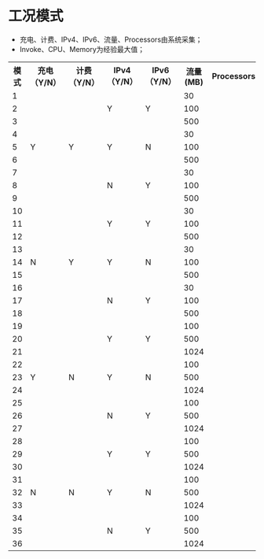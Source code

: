 # 工况模式
* 充电、计费、IPv4、IPv6、流量、Processors由系统采集；
* Invoke、CPU、Memory为经验最大值；

<table>
	<tr>
		<th>模式</th>
		<th>充电（Y/N）</th>
		<th>计费（Y/N）</th>
		<th>IPv4（Y/N）</th>
		<th>IPv6（Y/N）</th>
		<th>流量(MB)</th>
		<th>Processors</th>
		<th>Invoke</th>
		<th>CPU</th>
		<th>Memory</th>
	</tr>
	<tr>
		<td>1</td>
		<td rowspan="9">Y</td>
		<td rowspan="9">Y</td>
		<td rowspan="3">Y</td>
		<td rowspan="3">Y</td>
		<td>30</td>
		<td></td>
		<td></td>
		<td></td>
		<td></td>
	</tr>
	<tr>
		<td>2</td>
		<td>100</td>
		<td></td>
		<td></td>
		<td></td>
		<td></td>
	</tr>
	<tr>
		<td>3</td>
		<td>500</td>
		<td></td>
		<td></td>
		<td></td>
		<td></td>
	</tr>
	<tr>
		<td>4</td>
		<td rowspan="3">Y</td>
		<td rowspan="3">N</td>
		<td>30</td>
		<td></td>
		<td></td>
		<td></td>
		<td></td>
	</tr>
	<tr>
		<td>5</td>
		<td>100</td>
		<td></td>
		<td></td>
		<td></td>
		<td></td>
	</tr>
	<tr>
		<td>6</td>
		<td>500</td>
		<td></td>
		<td></td>
		<td></td>
		<td></td>
	</tr>
	<tr>
		<td>7</td>
		<td rowspan="3">N</td>
		<td rowspan="3">Y</td>
		<td>30</td>
		<td></td>
		<td></td>
		<td></td>
		<td></td>
	</tr>
	<tr>
		<td>8</td>
		<td>100</td>
		<td></td>
		<td></td>
		<td></td>
		<td></td>
	</tr>
	<tr>
		<td>9</td>
		<td>500</td>
		<td></td>
		<td></td>
		<td></td>
		<td></td>
	</tr>
	<tr>
		<td>10</td>
		<td rowspan="9">N</td>
		<td rowspan="9">Y</td>
		<td rowspan="3">Y</td>
		<td rowspan="3">Y</td>
		<td>30</td>
		<td></td>
		<td></td>
		<td></td>
		<td></td>
	</tr>
	<tr>
		<td>11</td>
		<td>100</td>
		<td></td>
		<td></td>
		<td></td>
		<td></td>
	</tr>
	<tr>
		<td>12</td>
		<td>500</td>
		<td></td>
		<td></td>
		<td></td>
		<td></td>
	</tr>
	<tr>
		<td>13</td>
		<td rowspan="3">Y</td>
		<td rowspan="3">N</td>
		<td>30</td>
		<td></td>
		<td></td>
		<td></td>
		<td></td>
	</tr>
	<tr>
		<td>14</td>
		<td>100</td>
		<td></td>
		<td></td>
		<td></td>
		<td></td>
	</tr>
	<tr>
		<td>15</td>
		<td>500</td>
		<td></td>
		<td></td>
		<td></td>
		<td></td>
	</tr>
	<tr>
		<td>16</td>
		<td rowspan="3">N</td>
		<td rowspan="3">Y</td>
		<td>30</td>
		<td></td>
		<td></td>
		<td></td>
		<td></td>
	</tr>
	<tr>
		<td>17</td>
		<td>100</td>
		<td></td>
		<td></td>
		<td></td>
		<td></td>
	</tr>
	<tr>
		<td>18</td>
		<td>500</td>
		<td></td>
		<td></td>
		<td></td>
		<td></td>
	</tr>
	<tr>
		<td>19</td>
		<td rowspan="9">Y</td>
		<td rowspan="9">N</td>
		<td rowspan="3">Y</td>
		<td rowspan="3">Y</td>
		<td>100</td>
		<td></td>
		<td></td>
		<td></td>
		<td></td>
	</tr>
	<tr>
		<td>20</td>
		<td>500</td>
		<td></td>
		<td></td>
		<td></td>
		<td></td>
	</tr>
	<tr>
		<td>21</td>
		<td>1024</td>
		<td></td>
		<td></td>
		<td></td>
		<td></td>
	</tr>
	<tr>
		<td>22</td>
		<td rowspan="3">Y</td>
		<td rowspan="3">N</td>
		<td>100</td>
		<td></td>
		<td></td>
		<td></td>
		<td></td>
	</tr>
	<tr>
		<td>23</td>
		<td>500</td>
		<td></td>
		<td></td>
		<td></td>
		<td></td>
	</tr>
	<tr>
		<td>24</td>
		<td>1024</td>
		<td></td>
		<td></td>
		<td></td>
		<td></td>
	</tr>
	<tr>
		<td>25</td>
		<td rowspan="3">N</td>
		<td rowspan="3">Y</td>
		<td>100</td>
		<td></td>
		<td></td>
		<td></td>
		<td></td>
	</tr>
	<tr>
		<td>26</td>
		<td>500</td>
		<td></td>
		<td></td>
		<td></td>
		<td></td>
	</tr>
	<tr>
		<td>27</td>
		<td>1024</td>
		<td></td>
		<td></td>
		<td></td>
		<td></td>
	</tr>
	<tr>
		<td>28</td>
		<td rowspan="9">N</td>
		<td rowspan="9">N</td>
		<td rowspan="3">Y</td>
		<td rowspan="3">Y</td>
		<td>100</td>
		<td></td>
		<td></td>
		<td></td>
		<td></td>
	</tr>
	<tr>
		<td>29</td>
		<td>500</td>
		<td></td>
		<td></td>
		<td></td>
		<td></td>
	</tr>
	<tr>
		<td>30</td>
		<td>1024</td>
		<td></td>
		<td></td>
		<td></td>
		<td></td>
	</tr>
	<tr>
		<td>31</td>
		<td rowspan="3">Y</td>
		<td rowspan="3">N</td>
		<td>100</td>
		<td></td>
		<td></td>
		<td></td>
		<td></td>
	</tr>
	<tr>
		<td>32</td>
		<td>500</td>
		<td></td>
		<td></td>
		<td></td>
		<td></td>
	</tr>
	<tr>
		<td>33</td>
		<td>1024</td>
		<td></td>
		<td></td>
		<td></td>
		<td></td>
	</tr>
	<tr>
		<td>34</td>
		<td rowspan="3">N</td>
		<td rowspan="3">Y</td>
		<td>100</td>
		<td></td>
		<td></td>
		<td></td>
		<td></td>
	</tr>
	<tr>
		<td>35</td>
		<td>500</td>
		<td></td>
		<td></td>
		<td></td>
		<td></td>
	</tr>
	<tr>
		<td>36</td>
		<td>1024</td>
		<td></td>
		<td></td>
		<td></td>
		<td></td>
	</tr>
</table>